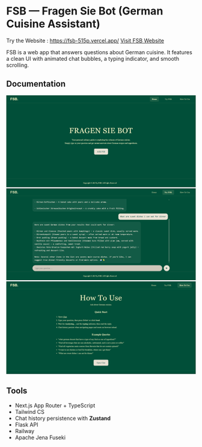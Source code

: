 # FSB — Fragen Sie Bot (German Cuisine Assistant)

Try the Website : https://fsb-515p.vercel.app/
[Visit FSB Website](https://fsb-515p.vercel.app/)

FSB is a web app that answers questions about German cuisine. It features a clean UI with animated chat bubbles, a typing indicator, and smooth scrolling.

## Documentation
![FSB Home Screenshot](/public/app_pict/home.png)
![FSB Home Screenshot](/public/app_pict/try.png)
![FSB Home Screenshot](/public/app_pict/how_to_use.png)

## Tools
- Next.js App Router + TypeScript
- Tailwind CS
- Chat history persistence with **Zustand**
- Flask API
- Railway
- Apache Jena Fuseki